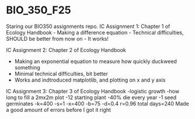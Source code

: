 # BIO_350_F25
Staring our BIO350 assignments repo.
IC Assignment 1: Chapter 1 of Ecology Handbook 
    - Making a difference equation 
    - Technical difficulties, SHOULD be better from now on 
    - It works! 



IC Assignment 2: Chapter 2 of Ecology Handbook 
 - Making an exponential equation to measure how quickly duckweed something
 - Minimal technical difficulties, bit better 
 - Works and indtroduced matplotlib, and plotting on x and y axis 



IC Assignment 3: Chapter 3 of Ecology Handbook 
  -logistic growth 
  -how long to fill a 2mx2m plot 
  -12 starting plant 
  -40% die every year 
  -1 seed germinates 
  -k=400 
  -s=1 
  -x=400
  -b=75 
  -d=0.4
  r=0.96
  total days=240
  Made a good amount of errors before I got it right 